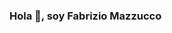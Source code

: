 ### Hola 👋, soy Fabrizio Mazzucco

<!--
**FabrizioMazzucco/FabrizioMazzucco** is a ✨ _special_ ✨ repository because its `README.md` (this file) appears on your GitHub profile.

Un apasionado Data Scientist de Argentina

- 🔭 Actualmente estoy realizando proyectos para crecer profesionalmente.
- 🌱 Estoy aprendiendo sobre Python, Data Science y todas las tecnologías que se me presenten.
- 👯 Abierto a socializar y al trabajo en equipo.
- 💼 Estoy abierto a oportunidades laborales relacionadas con la ciencia de datos.
- 👾 Juego videojuegos.
- 😻 Me encantan los gatos.
-->
